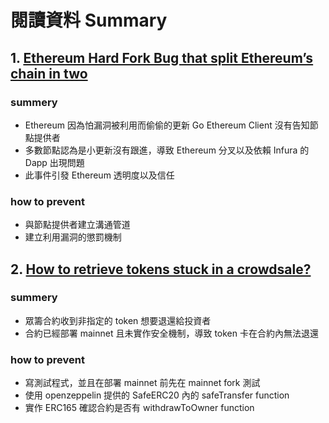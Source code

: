 # 閱讀資料 Summary
## 1. [Ethereum Hard Fork Bug that split Ethereum’s chain in two](https://www.coindesk.com/tech/2020/11/11/ethereums-unannounced-hard-fork-was-trying-to-prevent-the-very-disruption-it-caused/)
### summery
- Ethereum 因為怕漏洞被利用而偷偷的更新 Go Ethereum Client 沒有告知節點提供者
- 多數節點認為是小更新沒有跟進，導致 Ethereum 分叉以及依賴 Infura 的 Dapp 出現問題
- 此事件引發 Ethereum 透明度以及信任

### how to prevent
- 與節點提供者建立溝通管道
- 建立利用漏洞的懲罰機制

## 2. [How to retrieve tokens stuck in a crowdsale?](https://forum.openzeppelin.com/t/how-to-retrieve-tokens-stuck-in-a-crowdsale/3959)
### summery
- 眾籌合約收到非指定的 token 想要退還給投資者 
- 合約已經部署 mainnet 且未實作安全機制，導致 token 卡在合約內無法退還

### how to prevent
- 寫測試程式，並且在部署 mainnet 前先在 mainnet fork 測試
- 使用 openzeppelin 提供的 SafeERC20 內的 safeTransfer function
- 實作 ERC165 確認合約是否有 withdrawToOwner function
